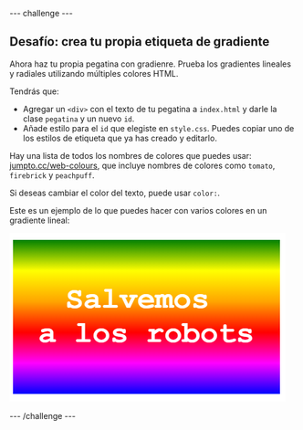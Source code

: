 --- challenge ---

## Desafío: crea tu propia etiqueta de gradiente

Ahora haz tu propia pegatina con gradienre. Prueba los gradientes lineales y radiales utilizando múltiples colores HTML.

Tendrás que:

+ Agregar un `<div>` con el texto de tu pegatina a `index.html` y darle la clase `pegatina` y un nuevo `id`.
+ Añade estilo para el `id` que elegiste en `style.css`. Puedes copiar uno de los estilos de etiqueta que ya has creado y editarlo. 

Hay una lista de todos los nombres de colores que puedes usar: [jumpto.cc/web-colours](http://jumpto.cc/web-colours), que incluye nombres de colores como `tomato`, `firebrick` y `peachpuff`.

Si deseas cambiar el color del texto, puede usar `color:`.

Este es un ejemplo de lo que puedes hacer con varios colores en un gradiente lineal:

![captura de pantalla](images/stickers-save-robots.png)

--- /challenge ---